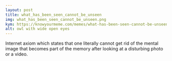 ```yaml
---
layout: post
title: what_has_been_seen_cannot_be_unseen
img: what_has_been_seen_cannot_be_unseen.png
kym: https://knowyourmeme.com/memes/what-has-been-seen-cannot-be-unseen
alt: owl with wide open eyes
---
```

Internet axiom which states that one literally cannot get rid of the mental image that becomes part of the memory after looking at a disturbing photo or a video. 